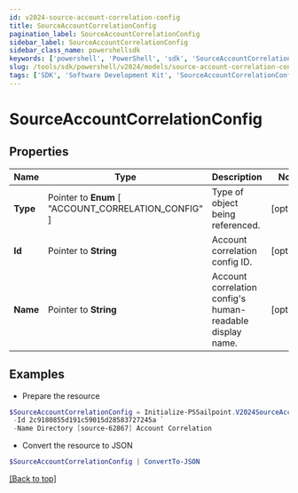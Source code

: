 ```yaml
---
id: v2024-source-account-correlation-config
title: SourceAccountCorrelationConfig
pagination_label: SourceAccountCorrelationConfig
sidebar_label: SourceAccountCorrelationConfig
sidebar_class_name: powershellsdk
keywords: ['powershell', 'PowerShell', 'sdk', 'SourceAccountCorrelationConfig'] 
slug: /tools/sdk/powershell/v2024/models/source-account-correlation-config
tags: ['SDK', 'Software Development Kit', 'SourceAccountCorrelationConfig']
---
```



# SourceAccountCorrelationConfig

## Properties

Name | Type | Description | Notes
------------ | ------------- | ------------- | -------------
**Type** |  Pointer to  **Enum** [  "ACCOUNT_CORRELATION_CONFIG" ] | Type of object being referenced. | [optional] 
**Id** |  Pointer to **String** | Account correlation config ID. | [optional] 
**Name** |  Pointer to **String** | Account correlation config's human-readable display name. | [optional] 

## Examples

- Prepare the resource
```powershell
$SourceAccountCorrelationConfig = Initialize-PSSailpoint.V2024SourceAccountCorrelationConfig  -Type ACCOUNT_CORRELATION_CONFIG `
 -Id 2c9180855d191c59015d28583727245a `
 -Name Directory [source-62867] Account Correlation
```

- Convert the resource to JSON
```powershell
$SourceAccountCorrelationConfig | ConvertTo-JSON
```


[[Back to top]](#) 

